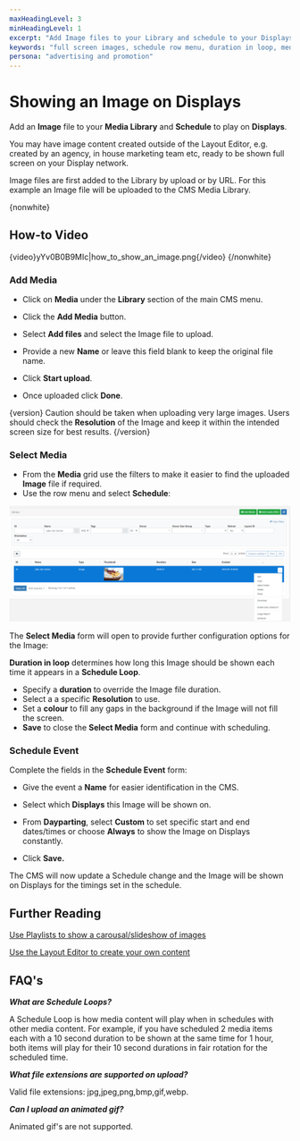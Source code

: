 ```yaml
---
maxHeadingLevel: 3
minHeadingLevel: 1
excerpt: "Add Image files to your Library and schedule to your Displays"
keywords: "full screen images, schedule row menu, duration in loop, media library schedule, upload media, cms library"
persona: "advertising and promotion"
---
```


# Showing an Image on Displays

Add an **Image** file to your **Media Library** and **Schedule** to play on **Displays**.

You may have image content created outside of the Layout Editor, e.g. created by an agency, in house marketing team etc, ready to be shown full screen on your Display network.

Image files are first added to the Library by upload or by URL. For this example an Image file will be uploaded to the CMS Media Library.

{nonwhite} 
## How-to Video

{video}yYv0B0B9MIc|how_to_show_an_image.png{/video}
{/nonwhite}

### Add Media

- Click on **Media** under the **Library** section of the main CMS menu.
- Click the **Add Media** button.
- Select **Add files** and select the Image file to upload.
- Provide a new **Name** or leave this field blank to keep the original file name.
- Click **Start upload**.

- Once uploaded click **Done**.

{version}
Caution should be taken when uploading very large images. Users should check the **Resolution** of the Image and keep it within the intended screen size for best results.
{/version}

### Select Media

- From the **Media** grid use the filters to make it easier to find the uploaded **Image** file if required.
- Use the row menu and select **Schedule**:

![Media Row Menu Schedule](img/v4_showing_images_videos_row_menu_schedule.png) 

The **Select Media** form will open to provide further configuration options for the Image:

**Duration in loop** determines how long this Image should be shown each time it appears in a **Schedule Loop**. 

- Specify a **duration** to override the Image file duration.
- Select a a specific **Resolution** to use.
- Set a **colour** to fill any gaps in the background if the Image will not fill the screen.
- **Save** to close the **Select Media** form and continue with scheduling.

### Schedule Event

 Complete the fields in the **Schedule Event** form:

- Give the event a **Name** for easier identification in the CMS.

- Select which **Displays** this Image will be shown on.

- From **Dayparting**, select **Custom** to set specific start and end dates/times or choose **Always** to show the Image on Displays constantly.

- Click **Save.**

The CMS will now update a Schedule change and the Image will be shown on Displays for the timings set in the schedule.

## Further Reading 

[Use Playlists to show a carousal/slideshow of images](showing_a_playlist_on_displays.html)

[Use the Layout Editor to create your own content](layout_editor_overview.html) 

## FAQ's

***What are Schedule Loops?*** 

A Schedule Loop is how media content will play when in schedules with other media content. For example, if you have scheduled 2 media items each with a 10 second duration to be shown at the same time for 1 hour, both items will play for their 10 second durations in fair rotation for the scheduled time.

***What file extensions are supported on upload?***

Valid file extensions: jpg,jpeg,png,bmp,gif,webp.

***Can I upload an animated gif?***

Animated gif's are not supported.

